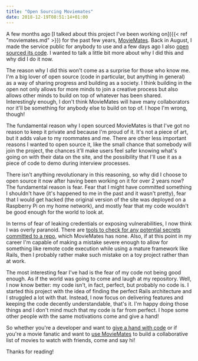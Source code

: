 ```yaml
---
title: "Open Sourcing Moviemates"
date: 2018-12-19T08:51:14+01:00
---
```

A few months ago [I talked about this project I've been working on]({{< ref
"moviemates.md" >}}) for the past few years,
[MovieMates](https://moviemates.party). Back in August, I made the service
public for anybody to use and a few days ago I also [open sourced its
code](https://gitlab.com/ferdynton/movie_mates). I wanted to talk a little bit
more about why I did this and why did I do it now.

The reason why I did this won't come as a surprise for those who know me. I'm a
big lover of open source (code in particular, but anything in general) as a way
of sharing progress and building as a society. I think building in the open not
only allows for more minds to join a creative process but also allows other
minds to build on top of whatever has been shared. Interestingly enough, I don't
think MovieMates will have many collaborators nor it'll be something for anybody
else to build on top of. I hope I'm wrong, though!

The fundamental reason why I open sourced MovieMates is that I've got no reason
to keep it private and because I'm proud of it. It's not a piece of art, but it
adds value to my roommates and me. There are other less important reasons I
wanted to open source it, like the small chance that somebody will join the
project, the chances it'll make users feel safer knowing what's going on with
their data on the site, and the possibility that I'll use it as a piece of code
to demo during interview processes.

There isn't anything revolutionary in this reasoning, so why did I choose to
open source it now after having been working on it for over 2 years now? The
fundamental reason is fear. Fear that I might have committed something I
shouldn't have (it's happened to me in the past and it wasn't pretty), fear that
I would get hacked (the original version of the site was deployed on a Raspberry
Pi on my home network), and mostly fear that my code wouldn't be good enough for
the world to look at.

In terms of fear of leaking credentials or exposing vulnerabilities, I now think
I was overly paranoid. There are [tools to check for any potential secrets
committed to a repo](https://github.com/awslabs/git-secrets), which MovieMates
has none. Also, if at this point in my career I'm capable of making a mistake
severe enough to allow for something like remote code execution while using a
mature framework like Rails, then I probably rather make such mistake on a toy
project rather than at work.

The most interesting fear I've had is the fear of my code not being good enough.
As if the world was going to come and laugh at my repository. Well, I now know
better: my code isn't, in fact, perfect, but probably no code is. I started this
project with the idea of finding the perfect Rails architecture and I struggled
a lot with that. Instead, I now focus on delivering features and keeping the
code decently understandable, that's it. I'm happy doing those things and I
don't mind much that my code is far from perfect. I hope some other people with
the same motivations come and give a hand!

So whether you're a developer and want to [give a hand with
code](https://gitlab.com/ferdynton/movie_mates) or if you're a movie fanatic and
want to [use MovieMates](https://moviemates.party) to build a collaborative list
of movies to watch with friends, come and say hi!

Thanks for reading!
